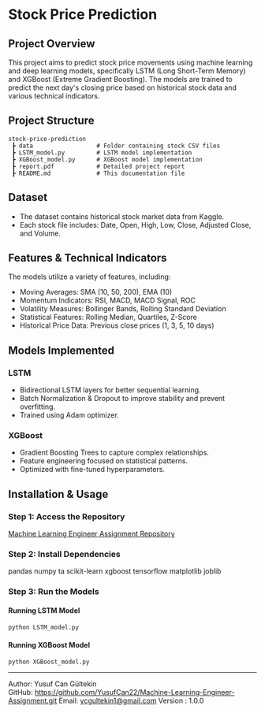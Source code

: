# Stock Price Prediction

## Project Overview
This project aims to predict stock price movements using machine learning and deep learning models, specifically LSTM (Long Short-Term Memory) and XGBoost (Extreme Gradient Boosting). The models are trained to predict the next day's closing price based on historical stock data and various technical indicators.

## Project Structure
```
stock-price-prediction
 ┣ data                  # Folder containing stock CSV files
 ┣ LSTM_model.py         # LSTM model implementation
 ┣ XGBoost_model.py      # XGBoost model implementation
 ┣ report.pdf            # Detailed project report
 ┣ README.md             # This documentation file
```

## Dataset
- The dataset contains historical stock market data from Kaggle.
- Each stock file includes: Date, Open, High, Low, Close, Adjusted Close, and Volume.

## Features & Technical Indicators
The models utilize a variety of features, including:
- Moving Averages: SMA (10, 50, 200), EMA (10)
- Momentum Indicators: RSI, MACD, MACD Signal, ROC
- Volatility Measures: Bollinger Bands, Rolling Standard Deviation
- Statistical Features: Rolling Median, Quartiles, Z-Score
- Historical Price Data: Previous close prices (1, 3, 5, 10 days)

## Models Implemented
### LSTM 
- Bidirectional LSTM layers for better sequential learning.
- Batch Normalization & Dropout to improve stability and prevent overfitting.
- Trained using Adam optimizer.

### XGBoost 
- Gradient Boosting Trees to capture complex relationships.
- Feature engineering focused on statistical patterns.
- Optimized with fine-tuned hyperparameters.

## Installation & Usage
### Step 1: Access the Repository  
[Machine Learning Engineer Assignment Repository](https://github.com/YusufCan22/Machine-Learning-Engineer-Assignment)

### Step 2: Install Dependencies
pandas
numpy
ta
scikit-learn
xgboost
tensorflow
matplotlib
joblib

### Step 3: Run the Models
#### Running LSTM Model
```bash
python LSTM_model.py
```
#### Running XGBoost Model
```bash
python XGBoost_model.py
```

---
Author: Yusuf Can Gültekin  
GitHub: https://github.com/YusufCan22/Machine-Learning-Engineer-Assignment.git
Email: ycgultekin1@gmail.com
Version : 1.0.0

